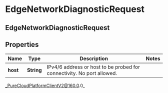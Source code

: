 # EdgeNetworkDiagnosticRequest

## EdgeNetworkDiagnosticRequest

## Properties

|Name | Type | Description | Notes|
|------------ | ------------- | ------------- | -------------|
| **host** | **String** | IPv4/6 address or host to be probed for connectivity. No port allowed. | |



_PureCloudPlatformClientV2@160.0.0_
